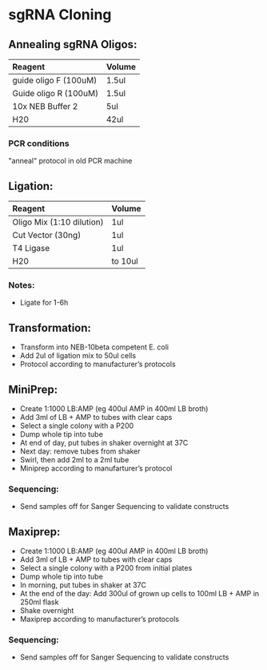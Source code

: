 # sgRNA Cloning 

## Annealing sgRNA Oligos:

| Reagent | Volume |
| :--- | :--- |
| guide oligo F (100uM) | 	1.5ul | 
| Guide oligo R (100uM) |	1.5ul | 
| 10x NEB Buffer 2 | 	5ul  | 
| H20 | 	42ul  | 

### PCR conditions 
"anneal" protocol in old PCR machine 

## Ligation:

| Reagent | Volume |
| :--- | :--- |
| Oligo Mix (1:10 dilution) | 	1ul | 
| Cut Vector  (30ng) |	1ul | 
| T4 Ligase | 	1ul  | 
| H20 | 	to 10ul  | 

### Notes:
* Ligate for 1-6h 


## Transformation: 
* Transform into NEB-10beta competent E. coli
* Add 2ul of ligation mix to 50ul cells
* Protocol according to manufacturer’s protocols 

## MiniPrep:
* Create 1:1000 LB:AMP (eg 400ul AMP in 400ml LB broth)
* Add 3ml of LB + AMP to tubes with clear caps
* Select a single colony with a P200
* Dump whole tip into tube
* At end of day, put tubes in shaker overnight at 37C
* Next day: remove tubes from shaker
* Swirl, then add 2ml to a 2ml tube 
* Miniprep according to manufarturer’s protocol

### Sequencing: 
* Send samples off for Sanger Sequencing to validate constructs 

## Maxiprep:
* Create 1:1000 LB:AMP (eg 400ul AMP in 400ml LB broth)
* Add 3ml of LB + AMP to tubes with clear caps
* Select a single colony with a P200 from initial plates
* Dump whole tip into tube
* In morning, put tubes in shaker at 37C
* At the end of the day: Add 300ul of grown up cells to 100ml LB + AMP in 250ml flask
* Shake overnight
* Maxiprep according to manufacturer’s protocols 

### Sequencing: 
* Send samples off for Sanger Sequencing to validate constructs 


